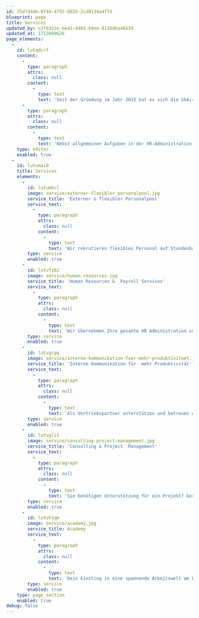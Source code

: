```yaml
---
id: 25d7d44b-0f44-4792-802b-2cd0139a4f7d
blueprint: page
title: Services
updated_by: c2f8321e-be41-4d83-b9ee-8136dba46b39
updated_at: 1712860626
page_elements:
  -
    id: lutqdcrf
    content:
      -
        type: paragraph
        attrs:
          class: null
        content:
          -
            type: text
            text: 'Seit der Gründung im Jahr 2015 hat es sich die ShAir AG zur Aufgabe gemacht, den Bedarf an flexiblen Teilzeitmitarbeitenden in den verschiedensten Bereichen am Flughafen Zürich, zusammen mit ihrem Partner Coople (Schweiz) AG zu decken. Über die Jahre ist das Angebot immer weiter gewachsen, so dass neben der Vermittlung von flexiblen Mitarbeitenden nun weitere Dienstleistungen rund um das Personalmanagement dazugekommen sind.'
      -
        type: paragraph
        attrs:
          class: null
        content:
          -
            type: text
            text: 'Nebst allgemeinen Aufgaben in der HR-Administration übernehmen wir die gesamte Lohnbuchhaltung und bieten zudem zusammen mit unseren Partnern Weiterbildungsmöglichkeiten am Flughafen an.'
    type: editor
    enabled: true
  -
    id: lutumai0
    title: Services
    elements:
      -
        id: lutumkcl
        image: service/externer-flexibler-personalpool.jpg
        service_title: 'Externer & flexibler Personalpool'
        service_text:
          -
            type: paragraph
            attrs:
              class: null
            content:
              -
                type: text
                text: 'Wir rekrutieren flexibles Personal auf Stundenbasis in Zusammenarbeit mit Coople. Mit allem drum und dran - inkl. Flughafenausweis.'
        type: service
        enabled: true
      -
        id: lutvfz62
        image: service/human-resources.jpg
        service_title: 'Human Resources &  Payroll Services'
        service_text:
          -
            type: paragraph
            attrs:
              class: null
            content:
              -
                type: text
                text: 'Wir übernehmen Ihre gesamte HR Administration sowie die Abwicklung Ihrer Löhne..'
        type: service
        enabled: true
      -
        id: lutvgcgq
        image: service/interne-kommunikation-fuer-mehr-produktivitaet.jpg
        service_title: 'Interne Kommunikation für  mehr Produktivität'
        service_text:
          -
            type: paragraph
            attrs:
              class: null
            content:
              -
                type: text
                text: 'Als Vertriebspartner unterstützen und betreuen wir sie bei der Implementierung der internen Kommunikationsplattform BEEKEEPER.'
        type: service
        enabled: true
      -
        id: lutvgli5
        image: service/consulting-project-management.jpg
        service_title: 'Consulting & Project  Management'
        service_text:
          -
            type: paragraph
            attrs:
              class: null
            content:
              -
                type: text
                text: 'Sie benötigen Unterstützung für ein Projekt? Gerne stehen wir Ihnen beratend zur Seite und helfen Ihnen bei der Umsetzung.'
        type: service
        enabled: true
      -
        id: lutvh1qm
        image: service/academy.jpg
        service_title: Academy
        service_text:
          -
            type: paragraph
            attrs:
              class: null
            content:
              -
                type: text
                text: 'Dein Einstieg in eine spannende Arbeitswelt am Flughafen. Neben Einsteigerkursen bieten wir auch zahlreiche Auffrischungskurse an.'
        type: service
        enabled: true
    type: page_section
    enabled: true
debug: false
---
```


